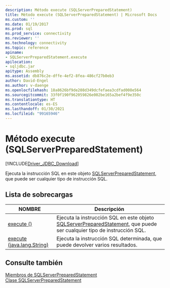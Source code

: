 ```yaml
---
description: Método execute (SQLServerPreparedStatement)
title: Método execute (SQLServerPreparedStatement) | Microsoft Docs
ms.custom: ''
ms.date: 01/19/2017
ms.prod: sql
ms.prod_service: connectivity
ms.reviewer: ''
ms.technology: connectivity
ms.topic: reference
apiname:
- SQLServerPreparedStatement.execute
apilocation:
- sqljdbc.jar
apitype: Assembly
ms.assetid: db876c2e-dffe-4ef2-8fea-486cf27b0eb3
author: David-Engel
ms.author: v-daenge
ms.openlocfilehash: 18a8626bf9de208d349dcfefaea3cdfad008e564
ms.sourcegitcommit: 33f0f190f962059826e002be165a2bef4f9e350c
ms.translationtype: HT
ms.contentlocale: es-ES
ms.lasthandoff: 01/30/2021
ms.locfileid: "99165946"
---
```

# <a name="execute-method-sqlserverpreparedstatement"></a>Método execute (SQLServerPreparedStatement)
[!INCLUDE[Driver_JDBC_Download](../../../includes/driver_jdbc_download.md)]

  Ejecuta la instrucción SQL en este objeto [SQLServerPreparedStatement](../../../connect/jdbc/reference/sqlserverpreparedstatement-class.md), que puede ser cualquier tipo de instrucción SQL.  
  
## <a name="overload-list"></a>Lista de sobrecargas  
  
|NOMBRE|Descripción|  
|----------|-----------------|  
|[execute ()](../../../connect/jdbc/reference/execute-method.md)|Ejecuta la instrucción SQL en este objeto [SQLServerPreparedStatement](../../../connect/jdbc/reference/sqlserverpreparedstatement-class.md), que puede ser cualquier tipo de instrucción SQL.|  
|[execute (java.lang.String)](../../../connect/jdbc/reference/execute-method-java-lang-string.md)|Ejecuta la instrucción SQL determinada, que puede devolver varios resultados.|  
  
## <a name="see-also"></a>Consulte también  
 [Miembros de SQLServerPreparedStatement](../../../connect/jdbc/reference/sqlserverpreparedstatement-members.md)   
 [Clase SQLServerPreparedStatement](../../../connect/jdbc/reference/sqlserverpreparedstatement-class.md)  
  
  
